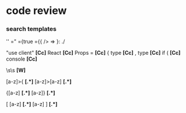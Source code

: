 # code review

### search templates

''
="
={true
={{
/>
=>
}:
./

"use client" **[Cc]**
React **[Cc]**
Props = **[Cc]**
{ type **[Cc]**
, type **[Cc]**
if ( **[Cc]**
console **[Cc]**

\s\s **[W]**

[a-z]>{ **[.*]**
[a-z]>[a-z] **[.*]**

\{[a-z] **[.*]**
[a-z]\} **[.*]**

\[ [a-z] **[.*]**
[a-z] \] **[.*]**
